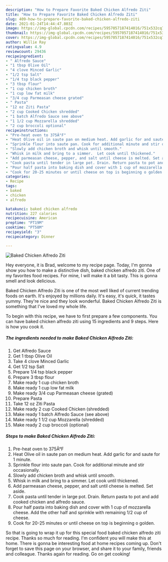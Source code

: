 ```yaml
---
description: "How to Prepare Favorite Baked Chicken Alfredo Ziti"
title: "How to Prepare Favorite Baked Chicken Alfredo Ziti"
slug: 409-how-to-prepare-favorite-baked-chicken-alfredo-ziti
date: 2021-01-24T14:44:47.803Z
image: https://img-global.cpcdn.com/recipes/5957057187414016/751x532cq70/baked-chicken-alfredo-ziti-recipe-main-photo.jpg
thumbnail: https://img-global.cpcdn.com/recipes/5957057187414016/751x532cq70/baked-chicken-alfredo-ziti-recipe-main-photo.jpg
cover: https://img-global.cpcdn.com/recipes/5957057187414016/751x532cq70/baked-chicken-alfredo-ziti-recipe-main-photo.jpg
author: Willie Ray
ratingvalue: 4.9
reviewcount: 29436
recipeingredient:
- " Alfredo Sauce"
- "1 tbsp Olive Oil"
- "4 clove Minced Garlic"
- "1/2 tsp Salt"
- "1/4 tsp black pepper"
- "3 tbsp flour"
- "1 cup chicken broth"
- "1 cup low fat milk"
- "3/4 cup Parmeasan cheese grated"
- " Pasta"
- "12 oz Ziti Pasta"
- "2 cup Cooked Chicken shredded"
- "1 batch Alfredo Sauce see above"
- "1 1/2 cup Mozzarella shredded"
- "2 cup broccoli optional"
recipeinstructions:
- "Pre-heat oven to 375Â°F"
- "Heat Olive oil in saute pan on medium heat. Add garlic for and saute for 1 minute."
- "Sprinkle flour into saute pan. Cook for additional minute and stir occasionally."
- "Slowly add chicken broth and whisk until smooth."
- "Whisk in milk and bring to a simmer.  Let cook until thickened."
- "Add parmeasan cheese, pepper, and salt until cheese is melted. Set aside."
- "Cook pasta until tender in large pot. Drain. Return pasta to pot and add cooked chicken and alfredo sauce."
- "Pour half pasta into baking dish and cover with 1 cup of mozzarella cheese. Add the other half and sprinkle with remaining 1/2 cup of cheese."
- "Cook for 20-25 minutes or until cheese on top is beginning o golden."
categories:
- Recipe
tags:
- baked
- chicken
- alfredo

katakunci: baked chicken alfredo 
nutrition: 227 calories
recipecuisine: American
preptime: "PT19M"
cooktime: "PT58M"
recipeyield: "3"
recipecategory: Dinner

---
```



![Baked Chicken Alfredo Ziti](https://img-global.cpcdn.com/recipes/5957057187414016/751x532cq70/baked-chicken-alfredo-ziti-recipe-main-photo.jpg)

Hey everyone, it is Brad, welcome to my recipe page. Today, I'm gonna show you how to make a distinctive dish, baked chicken alfredo ziti. One of my favorites food recipes. For mine, I will make it a bit tasty. This is gonna smell and look delicious.

Baked Chicken Alfredo Ziti is one of the most well liked of current trending foods on earth. It's enjoyed by millions daily. It's easy, it's quick, it tastes yummy. They're nice and they look wonderful. Baked Chicken Alfredo Ziti is something that I've loved my whole life.




To begin with this recipe, we have to first prepare a few components. You can have baked chicken alfredo ziti using 15 ingredients and 9 steps. Here is how you cook it.

<!--inarticleads1-->

##### The ingredients needed to make Baked Chicken Alfredo Ziti:

1. Get  Alfredo Sauce
1. Get 1 tbsp Olive Oil
1. Take 4 clove Minced Garlic
1. Get 1/2 tsp Salt
1. Prepare 1/4 tsp black pepper
1. Prepare 3 tbsp flour
1. Make ready 1 cup chicken broth
1. Make ready 1 cup low fat milk
1. Make ready 3/4 cup Parmeasan cheese (grated)
1. Prepare  Pasta
1. Take 12 oz Ziti Pasta
1. Make ready 2 cup Cooked Chicken (shredded)
1. Make ready 1 batch Alfredo Sauce (see above)
1. Make ready 1 1/2 cup Mozzarella (shredded)
1. Make ready 2 cup broccoli (optional)




<!--inarticleads2-->

##### Steps to make Baked Chicken Alfredo Ziti:

1. Pre-heat oven to 375Â°F
1. Heat Olive oil in saute pan on medium heat. Add garlic for and saute for 1 minute.
1. Sprinkle flour into saute pan. Cook for additional minute and stir occasionally.
1. Slowly add chicken broth and whisk until smooth.
1. Whisk in milk and bring to a simmer.  Let cook until thickened.
1. Add parmeasan cheese, pepper, and salt until cheese is melted. Set aside.
1. Cook pasta until tender in large pot. Drain. Return pasta to pot and add cooked chicken and alfredo sauce.
1. Pour half pasta into baking dish and cover with 1 cup of mozzarella cheese. Add the other half and sprinkle with remaining 1/2 cup of cheese.
1. Cook for 20-25 minutes or until cheese on top is beginning o golden.




So that is going to wrap it up for this special food baked chicken alfredo ziti recipe. Thanks so much for reading. I'm confident you will make this at home. There is gonna be interesting food at home recipes coming up. Don't forget to save this page on your browser, and share it to your family, friends and colleague. Thanks again for reading. Go on get cooking!
